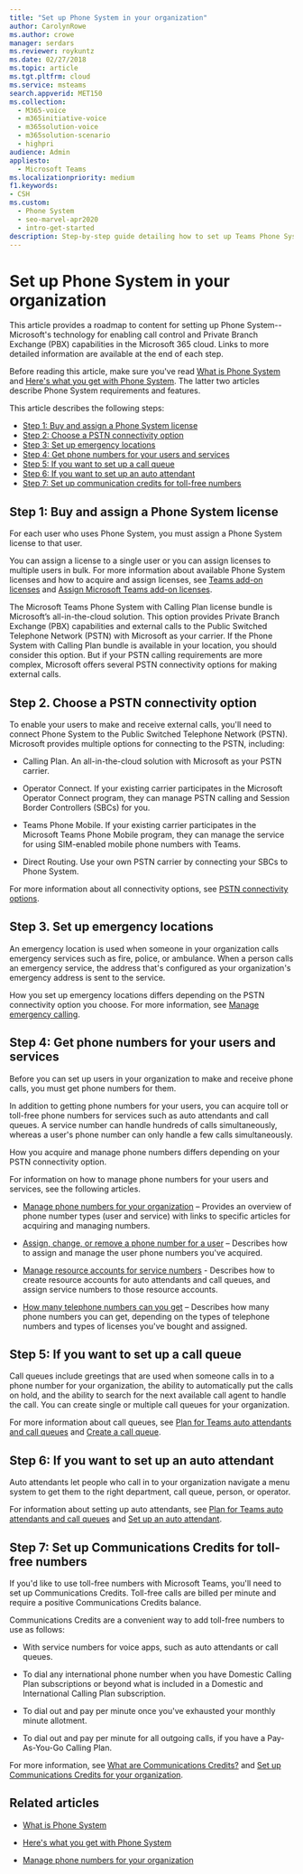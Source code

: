 ```yaml
---
title: "Set up Phone System in your organization"
author: CarolynRowe
ms.author: crowe
manager: serdars
ms.reviewer: roykuntz
ms.date: 02/27/2018
ms.topic: article
ms.tgt.pltfrm: cloud
ms.service: msteams
search.appverid: MET150
ms.collection:
  - M365-voice
  - m365initiative-voice
  - m365solution-voice
  - m365solution-scenario
  - highpri
audience: Admin
appliesto:
  - Microsoft Teams
ms.localizationpriority: medium
f1.keywords:
- CSH
ms.custom:
  - Phone System
  - seo-marvel-apr2020
  - intro-get-started
description: Step-by-step guide detailing how to set up Teams Phone System for your organization in Microsoft 365.
---
```


# Set up Phone System in your organization

This article provides a roadmap to content for setting up Phone System--Microsoft's technology for enabling call control and Private Branch Exchange (PBX) capabilities in the Microsoft 365 cloud. Links to more detailed information are available at the end of each step.

Before reading this article, make sure you've read [What is Phone System](what-is-phone-system-in-office-365.md) and [Here's what you get with Phone System](here-s-what-you-get-with-phone-system.md). The latter two articles describe Phone System requirements and features.

This article describes the following steps:
 
- [Step 1: Buy and assign a Phone System license](#step-1-buy-and-assign-a-phone-system-license)
- [Step 2: Choose a PSTN connectivity option](#step-2-choose-a-pstn-connectivity-option)
- [Step 3: Set up emergency locations](#step-3-choose-a-pstn-connectivity-option)
- [Step 4: Get phone numbers for your users and services](#step-4-get-phone-numbers-for-your-users-and-services)
- [Step 5: If you want to set up a call queue](#step-5-if-you-want-to-set-up-a-call-queue)
- [Step 6: If you want to set up an auto attendant](#step-6-if-you-want-to-set-up-an-auto-attendant)
- [Step 7: Set up communication credits for toll-free numbers](#step-7-set-up-communications-credits-for-toll-free-numbers)

## Step 1: Buy and assign a Phone System license

For each user who uses Phone System, you must assign a Phone System license to that user.   

You can assign a license to a single user or you can assign licenses to multiple users in bulk. For more information about available Phone System licenses and how to acquire and assign licenses, see [Teams add-on licenses](/microsoftteams//teams-add-on-licensing/microsoft-teams-add-on-licensing) and [Assign Microsoft Teams add-on licenses](/microsoftteams/teams-add-on-licensing/assign-teams-add-on-licenses).

The Microsoft Teams Phone System with Calling Plan license bundle is Microsoft’s all-in-the-cloud solution. This option provides Private Branch Exchange (PBX) capabilities and external calls to the Public Switched Telephone Network (PSTN) with Microsoft as your carrier. If the Phone System with Calling Plan bundle is available in your location, you should consider this option. But if your PSTN calling requirements are more complex, Microsoft offers several PSTN connectivity options for making external calls.

## Step 2. Choose a PSTN connectivity option

To enable your users to make and receive external calls, you'll need to connect Phone System to the Public Switched Telephone Network (PSTN). Microsoft provides multiple options for connecting to the PSTN, including:

- Calling Plan. An all-in-the-cloud solution with Microsoft as your PSTN carrier.

- Operator Connect. If your existing carrier participates in the Microsoft Operator Connect program, they can manage PSTN calling and Session Border Controllers (SBCs) for you.

- Teams Phone Mobile. If your existing carrier participates in the Microsoft Teams Phone Mobile program, they can manage the service for using SIM-enabled mobile phone numbers with Teams.

- Direct Routing. Use your own PSTN carrier by connecting your SBCs to Phone System.

For more information about all connectivity options, see [PSTN connectivity options](pstn-connectivity.md).

## Step 3. Set up emergency locations

An emergency location is used when someone in your organization calls emergency services such as fire, police, or ambulance. When a person calls an emergency service, the address that's configured as your organization's emergency address is sent to the service. 

How you set up emergency locations differs depending on the PSTN connectivity option you choose.  For more information, see [Manage emergency calling](what-are-emergency-locations-addresses-and-call-routing.md).

## Step 4: Get phone numbers for your users and services

Before you can set up users in your organization to make and receive phone calls, you must get phone numbers for them.

In addition to getting phone numbers for your users, you can acquire toll or toll-free phone numbers for services such as auto attendants and call queues. A service number can handle hundreds of calls simultaneously, whereas a user's phone number can only handle a few calls simultaneously.

How you acquire and manage phone numbers differs depending on your PSTN connectivity option.

For information on how to manage phone numbers for your users and services, see the following articles. 

- [Manage phone numbers for your organization](manage-phone-numbers-landing-page.md) – Provides an overview of phone number types (user and service) with links to specific articles for acquiring and managing numbers.

- [Assign, change, or remove a phone number for a user](assign-change-or-remove-a-phone-number-for-a-user.md) – Describes how to assign and manage the user phone numbers you've acquired.  

- [Manage resource accounts for service numbers](manage-resource-accounts.md) - Describes how to create resource accounts for auto attendants and call queues, and assign service numbers to those resource accounts.

- [How many telephone numbers can you get](how-many-phone-numbers-can-you-get.md) – Describes how many phone numbers you can get, depending on the types of telephone numbers and types of licenses you've bought and assigned.


## Step 5: If you want to set up a call queue

Call queues include greetings that are used when someone calls in to a phone number for your organization, the ability to automatically put the calls on hold, and the ability to search for the next available call agent to handle the call. You can create single or multiple call queues for your organization.

For more information about call queues, see [Plan for Teams auto attendants and call queues](plan-auto-attendant-call-queue.md) and [Create a call queue](create-a-phone-system-call-queue.md).

## Step 6: If you want to set up an auto attendant

Auto attendants let people who call in to your organization navigate a menu system to get them to the right department, call queue, person, or operator.

For information about setting up auto attendants, see [Plan for Teams auto attendants and call queues](plan-auto-attendant-call-queue.md) and [Set up an auto attendant](create-a-phone-system-auto-attendant.md).

## Step 7: Set up Communications Credits for toll-free numbers

If you'd like to use toll-free numbers with Microsoft Teams, you'll need to set up Communications Credits. Toll-free calls are billed per minute and require a positive Communications Credits balance.

Communications Credits are a convenient way to add toll-free numbers to use as follows:

- With service numbers for voice apps, such as auto attendants or call queues.

- To dial any international phone number when you have Domestic Calling Plan subscriptions or beyond what is included in a Domestic and International Calling Plan subscription.

- To dial out and pay per minute once you've exhausted your monthly minute allotment.

- To dial out and pay per minute for all outgoing calls, if you have a Pay-As-You-Go Calling Plan.

For more information, see [What are Communications Credits?](what-are-communications-credits.md) and [Set up Communications Credits for your organization](set-up-communications-credits-for-your-organization.md).

## Related articles

- [What is Phone System](what-is-phone-system-in-office-365.md)

- [Here's what you get with Phone System](here-s-what-you-get-with-phone-system.md)

- [Manage phone numbers for your organization](manage-phone-numbers-landing-page.md)
